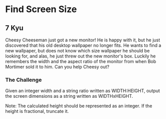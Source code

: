 # Find Screen Size
## 7 Kyu

Cheesy Cheeseman just got a new monitor! He is happy with it, but he just discovered that his old desktop wallpaper no longer fits. He wants to find a new wallpaper, but does not know which size wallpaper he should be looking for, and alas, he just threw out the new monitor's box. Luckily he remembers the width and the aspect ratio of the monitor from when Bob Mortimer sold it to him. Can you help Cheesy out?

### The Challenge

Given an integer width and a string ratio written as WIDTH:HEIGHT, output the screen dimensions as a string written as WIDTHxHEIGHT.

Note: The calculated height should be represented as an integer. If the height is fractional, truncate it.
